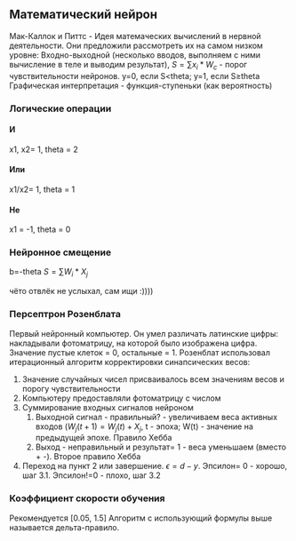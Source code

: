 ## Математический нейрон
Мак-Каллок и Питтс - Идея матемаческих вычислений в нервной деятельности. Они предложили рассмотреть их на самом низком уровне: Входно-выходной (несколько вводов, выполняем с ними вычисление в теле и выводим результат), $S= \sum{x_i *W_c}$ - порог чувствительности нейронов. y=0, если S<theta; y=1, если S≥theta
Графическая интерпретация - функция-ступеньки (как вероятность)
### Логические операции
#### И
x1, x2= 1, theta = 2
#### Или
x1/x2= 1, theta = 1
#### Не
x1 = -1, theta = 0
### Нейронное смещение
b=-theta
$S = \sum{W_i *X_j}$

чёто отвлёк не услыхал, сам ищи :))))
### Персептрон Розенблата
Первый нейронный компьютер. Он умел различать латинские цифры: накладывали фотоматрицу, на которой было изображена цифра. Значение пустые клеток = 0, остальные = 1.
Розенблат использовал итерационный алгоритм корректировки синапсических весов: 
1. Значение случайных чисел присваивалось всем значениям весов и порогу чувствительности
2. Компьютеру предоставляли фотоматрицу с числом
3. Суммирование входных сигналов нейроном
	1. Выходной сигнал - правильный?  - увеличиваем веса активных входов ($W_j (t+1) =W_j (t) + X_j$, t - эпоха; W(t) - значение на предыдущей эпохе. Правило Хебба
	2. Выход - неправильный и результат= 1 - веса уменьшаем (вместо + -). Второе правило Хебба 
4. Переход на пункт 2 или завершение.
$\epsilon=d-y$. Эпсилон= 0 - хорошо, шаг 3.1. Эпсилон!=0 - плохо, шаг 3.2
### Коэффициент скорости обучения
Рекомендуется [0.05, 1.5]
Алгоритм с использующий формулы выше называется дельта-правило.